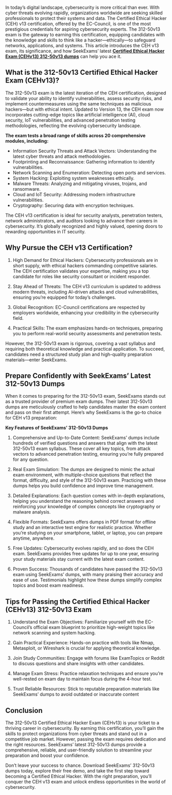 In today’s digital landscape, cybersecurity is more critical than ever. With cyber threats evolving rapidly, organizations worldwide are seeking skilled professionals to protect their systems and data. The Certified Ethical Hacker (CEH) v13 certification, offered by the EC-Council, is one of the most prestigious credentials for aspiring cybersecurity experts. The 312-50v13 exam is the gateway to earning this certification, equipping candidates with the knowledge and skills to think like a hacker—ethically—to safeguard networks, applications, and systems. This article introduces the CEH v13 exam, its significance, and how SeekExams’ latest [**Certified Ethical Hacker Exam (CEHv13) 312-50v13 dumps**](https://www.seekexams.com/exam/312-50v13/) can help you ace it.

## What is the 312-50v13 Certified Ethical Hacker Exam (CEHv13)?

The 312-50v13 exam is the latest iteration of the CEH certification, designed to validate your ability to identify vulnerabilities, assess security risks, and implement countermeasures using the same techniques as malicious hackers—but with ethical intent. Updated to Version 13, the CEH exam now incorporates cutting-edge topics like artificial intelligence (AI), cloud security, IoT vulnerabilities, and advanced penetration testing methodologies, reflecting the evolving cybersecurity landscape.

**The exam tests a broad range of skills across 20 comprehensive modules, including:**

- Information Security Threats and Attack Vectors: Understanding the latest cyber threats and attack methodologies.
- Footprinting and Reconnaissance: Gathering information to identify vulnerabilities.
- Network Scanning and Enumeration: Detecting open ports and services.
- System Hacking: Exploiting system weaknesses ethically.
- Malware Threats: Analyzing and mitigating viruses, trojans, and ransomware.
- Cloud and IoT Security: Addressing modern infrastructure vulnerabilities.
- Cryptography: Securing data with encryption techniques.

The CEH v13 certification is ideal for security analysts, penetration testers, network administrators, and auditors looking to advance their careers in cybersecurity. It’s globally recognized and highly valued, opening doors to rewarding opportunities in IT security.

## Why Pursue the CEH v13 Certification?

1. High Demand for Ethical Hackers: Cybersecurity professionals are in short supply, with ethical hackers commanding competitive salaries. The CEH certification validates your expertise, making you a top candidate for roles like security consultant or incident responder.
    
2. Stay Ahead of Threats: The CEH v13 curriculum is updated to address modern threats, including AI-driven attacks and cloud vulnerabilities, ensuring you’re equipped for today’s challenges.
3. Global Recognition: EC-Council certifications are respected by employers worldwide, enhancing your credibility in the cybersecurity field.
4. Practical Skills: The exam emphasizes hands-on techniques, preparing you to perform real-world security assessments and penetration tests.

However, the 312-50v13 exam is rigorous, covering a vast syllabus and requiring both theoretical knowledge and practical application. To succeed, candidates need a structured study plan and high-quality preparation materials—enter SeekExams.

## Prepare Confidently with SeekExams’ Latest 312-50v13 Dumps

When it comes to preparing for the 312-50v13 exam, SeekExams stands out as a trusted provider of premium exam dumps. Their latest 312-50v13 dumps are meticulously crafted to help candidates master the exam content and pass on their first attempt. Here’s why SeekExams is the go-to choice for CEH v13 preparation:

**Key Features of SeekExams’ 312-50v13 Dumps**

1. Comprehensive and Up-to-Date Content: SeekExams’ dumps include hundreds of verified questions and answers that align with the latest 312-50v13 exam syllabus. These cover all key topics, from attack vectors to advanced penetration testing, ensuring you’re fully prepared for any question.
    
2. Real Exam Simulation: The dumps are designed to mimic the actual exam environment, with multiple-choice questions that reflect the format, difficulty, and style of the 312-50v13 exam. Practicing with these dumps helps you build confidence and improve time management.
    
3. Detailed Explanations: Each question comes with in-depth explanations, helping you understand the reasoning behind correct answers and reinforcing your knowledge of complex concepts like cryptography or malware analysis.
4. Flexible Formats: SeekExams offers dumps in PDF format for offline study and an interactive test engine for realistic practice. Whether you’re studying on your smartphone, tablet, or laptop, you can prepare anytime, anywhere.
    
5. Free Updates: Cybersecurity evolves rapidly, and so does the CEH exam. SeekExams provides free updates for up to one year, ensuring your study materials stay current with the latest exam content.
    
6. Proven Success: Thousands of candidates have passed the 312-50v13 exam using SeekExams’ dumps, with many praising their accuracy and ease of use. Testimonials highlight how these dumps simplify complex topics and boost exam readiness.

## Tips for Passing the Certified Ethical Hacker (CEHv13) 312-50v13 Exam

1. Understand the Exam Objectives: Familiarize yourself with the EC-Council’s official exam blueprint to prioritize high-weight topics like network scanning and system hacking.
2. Gain Practical Experience: Hands-on practice with tools like Nmap, Metasploit, or Wireshark is crucial for applying theoretical knowledge.
    
3. Join Study Communities: Engage with forums like ExamTopics or Reddit to discuss questions and share insights with other candidates.
    
4. Manage Exam Stress: Practice relaxation techniques and ensure you’re well-rested on exam day to maintain focus during the 4-hour test.
5. Trust Reliable Resources: Stick to reputable preparation materials like SeekExams’ dumps to avoid outdated or inaccurate content

## Conclusion

The 312-50v13 Certified Ethical Hacker Exam (CEHv13) is your ticket to a thriving career in cybersecurity. By earning this certification, you’ll gain the skills to protect organizations from cyber threats and stand out in a competitive job market. However, passing the exam requires dedication and the right resources. SeekExams’ latest 312-50v13 dumps provide a comprehensive, reliable, and user-friendly solution to streamline your preparation and boost your confidence.

Don’t leave your success to chance. Download SeekExams’ 312-50v13 dumps today, explore their free demo, and take the first step toward becoming a Certified Ethical Hacker. With the right preparation, you’ll conquer the CEH v13 exam and unlock endless opportunities in the world of cybersecurity.
